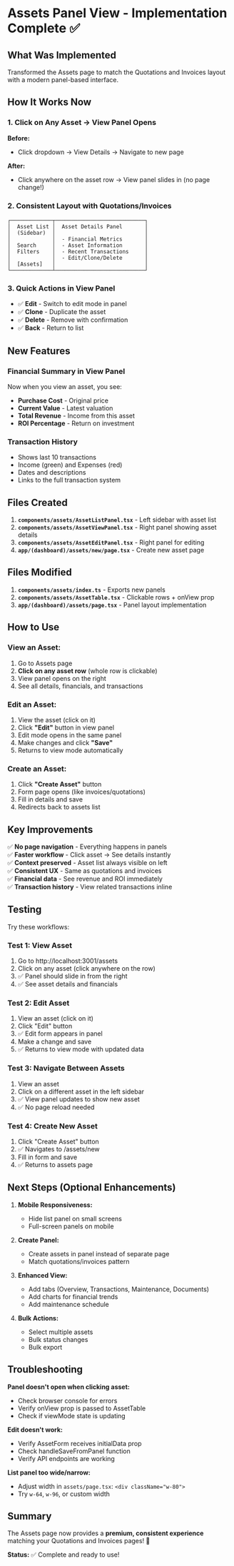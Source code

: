 # Assets Panel View - Implementation Complete ✅

## What Was Implemented

Transformed the Assets page to match the Quotations and Invoices layout with a modern panel-based interface.

## How It Works Now

### 1. Click on Any Asset → View Panel Opens
**Before:**
- Click dropdown → View Details → Navigate to new page

**After:**
- Click anywhere on the asset row → View panel slides in (no page change!)

### 2. Consistent Layout with Quotations/Invoices
```
┌─────────────┬────────────────────────────┐
│  Asset List │  Asset Details Panel       │
│  (Sidebar)  │                            │
│             │  - Financial Metrics       │
│  Search     │  - Asset Information       │
│  Filters    │  - Recent Transactions     │
│             │  - Edit/Clone/Delete       │
│  [Assets]   │                            │
└─────────────┴────────────────────────────┘
```

### 3. Quick Actions in View Panel
- ✅ **Edit** - Switch to edit mode in panel
- ✅ **Clone** - Duplicate the asset
- ✅ **Delete** - Remove with confirmation
- ✅ **Back** - Return to list

## New Features

### Financial Summary in View Panel
Now when you view an asset, you see:
- **Purchase Cost** - Original price
- **Current Value** - Latest valuation
- **Total Revenue** - Income from this asset
- **ROI Percentage** - Return on investment

### Transaction History
- Shows last 10 transactions
- Income (green) and Expenses (red)
- Dates and descriptions
- Links to the full transaction system

## Files Created

1. **`components/assets/AssetListPanel.tsx`** - Left sidebar with asset list
2. **`components/assets/AssetViewPanel.tsx`** - Right panel showing asset details
3. **`components/assets/AssetEditPanel.tsx`** - Right panel for editing
4. **`app/(dashboard)/assets/new/page.tsx`** - Create new asset page

## Files Modified

1. **`components/assets/index.ts`** - Exports new panels
2. **`components/assets/AssetTable.tsx`** - Clickable rows + onView prop
3. **`app/(dashboard)/assets/page.tsx`** - Panel layout implementation

## How to Use

### View an Asset:
1. Go to Assets page
2. **Click on any asset row** (whole row is clickable)
3. View panel opens on the right
4. See all details, financials, and transactions

### Edit an Asset:
1. View the asset (click on it)
2. Click **"Edit"** button in view panel
3. Edit mode opens in the same panel
4. Make changes and click **"Save"**
5. Returns to view mode automatically

### Create an Asset:
1. Click **"Create Asset"** button
2. Form page opens (like invoices/quotations)
3. Fill in details and save
4. Redirects back to assets list

## Key Improvements

✅ **No page navigation** - Everything happens in panels  
✅ **Faster workflow** - Click asset → See details instantly  
✅ **Context preserved** - Asset list always visible on left  
✅ **Consistent UX** - Same as quotations and invoices  
✅ **Financial data** - See revenue and ROI immediately  
✅ **Transaction history** - View related transactions inline  

## Testing

Try these workflows:

### Test 1: View Asset
1. Go to http://localhost:3001/assets
2. Click on any asset (click anywhere on the row)
3. ✅ Panel should slide in from the right
4. ✅ See asset details and financials

### Test 2: Edit Asset
1. View an asset (click on it)
2. Click "Edit" button
3. ✅ Edit form appears in panel
4. Make a change and save
5. ✅ Returns to view mode with updated data

### Test 3: Navigate Between Assets
1. View an asset
2. Click on a different asset in the left sidebar
3. ✅ View panel updates to show new asset
4. ✅ No page reload needed

### Test 4: Create New Asset
1. Click "Create Asset" button
2. ✅ Navigates to /assets/new
3. Fill in form and save
4. ✅ Returns to assets page

## Next Steps (Optional Enhancements)

1. **Mobile Responsiveness:**
   - Hide list panel on small screens
   - Full-screen panels on mobile

2. **Create Panel:**
   - Create assets in panel instead of separate page
   - Match quotations/invoices pattern

3. **Enhanced View:**
   - Add tabs (Overview, Transactions, Maintenance, Documents)
   - Add charts for financial trends
   - Add maintenance schedule

4. **Bulk Actions:**
   - Select multiple assets
   - Bulk status changes
   - Bulk export

## Troubleshooting

**Panel doesn't open when clicking asset:**
- Check browser console for errors
- Verify onView prop is passed to AssetTable
- Check if viewMode state is updating

**Edit doesn't work:**
- Verify AssetForm receives initialData prop
- Check handleSaveFromPanel function
- Verify API endpoints are working

**List panel too wide/narrow:**
- Adjust width in `assets/page.tsx`: `<div className="w-80">`
- Try `w-64`, `w-96`, or custom width

## Summary

The Assets page now provides a **premium, consistent experience** matching your Quotations and Invoices pages! 🎉

**Status:** ✅ Complete and ready to use!

